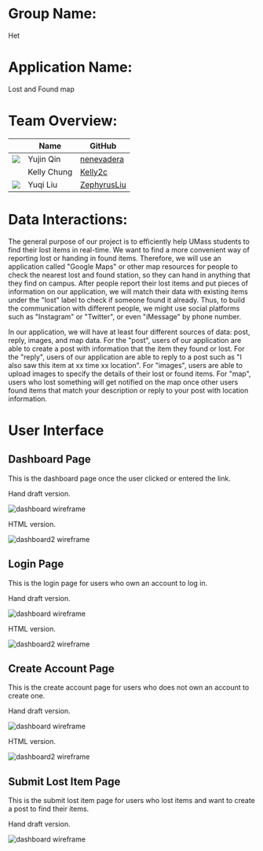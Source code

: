 # Group Name: 
Het

# Application Name:
Lost and Found map


# Team Overview: 
| | Name | GitHub |
| ------------- |------------- | ------------- |
| ![](https://avatars.githubusercontent.com/u/71847172?s=48&v=4) | Yujin Qin | [nenevadera](https://github.com/nenevadera) |
| ![]() | Kelly Chung | [Kelly2c](https://github.com/Kelly2c) |
| ![](https://avatars.githubusercontent.com/u/58710754?s=40&v=4) | Yuqi Liu| [ZephyrusLiu](https://github.com/ZephyrusLiu) |


# Data Interactions: 
The general purpose of our project is to efficiently help UMass students to find their lost items in real-time. We want to find a more convenient way of reporting lost or handing in found items. Therefore, we will use an application called "Google Maps" or other map resources for people to check the nearest lost and found station, so they can hand in anything that they find on campus. After people report their lost items and put pieces of information on our application, we will match their data with existing items under the "lost" label to check if someone found it already. Thus, to build the communication with different people, we might use social platforms such as "Instagram" or "Twitter", or even "iMessage" by phone number. 

In our application, we will have at least four different sources of data: post, reply, images, and map data. For the "post", users of our application are able to create a post with information that the item they found or lost. For the "reply", users of our application are able to reply to a post such as "I also saw this item at xx time xx location". For "images", users are able to upload images to specify the details of their lost or found items. For "map", users who lost something will get notified on the map once other users found items that match your description or reply to your post with location information.

# User Interface
## Dashboard Page
This is the dashboard page once the user clicked or entered the link.

Hand draft version.

![dashboard wireframe](../imgs/dashboard.jpeg)

HTML version.

![dashboard2 wireframe](../imgs/dashboard_html_ver.png)

## Login Page
This is the login page for users who own an account to log in.

Hand draft version.

![dashboard wireframe](../imgs/login.jpeg)

HTML version.

![dashboard2 wireframe](../imgs/login_html_ver.png)

## Create Account Page
This is the create account page for users who does not own an account to create one.

Hand draft version.

![dashboard wireframe](../imgs/ca.jpeg)

HTML version.

![dashboard2 wireframe](../imgs/ca_html_ver.png)

## Submit Lost Item Page
This is the submit lost item page for users who lost items and want to create a post to find their items.

Hand draft version.

![dashboard wireframe](../imgs/submit_lost_item_page.png)

